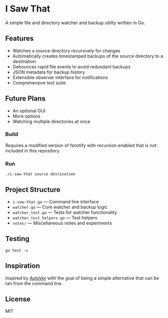 # I Saw That

A simple file and directory watcher and backup utility written in Go.

## Features
- Watches a source directory recursively for changes
- Automatically creates timestamped backups of the source directory to a destination
- Debounces rapid file events to avoid redundant backups
- JSON metadata for backup history
- Extensible observer interface for notifications
- Comprehensive test suite

## Future Plans
- An optional GUI
- More options
- Watching multiple directories at once

### Build

Requires a modified version of fsnotify with recursion enabled that is not included in
this repository.

### Run

```
./i-saw-that source destination
```

## Project Structure

- `i-saw-that.go` — Command line interface
- `watcher.go` — Core watcher and backup logic
- `watcher_test.go` — Tests for watcher functionality
- `watcher_test_helpers.go` — Test helpers
- `notes/` — Miscellaneous notes and experiments

## Testing

```
go test -v
```


## Inspiration
Inspired by [AutoVer](https://www.beanland.net.au/AutoVer/) with the goal of being a
simple alternative that can be ran from the command line.
## License
MIT

